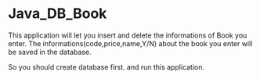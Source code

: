 Java_DB_Book
============
This application will let you insert and delete the informations of Book you enter.
The informations(code,price,name,Y/N) about the book you enter will be saved in the database.

So you should create database first.
and run this application.
